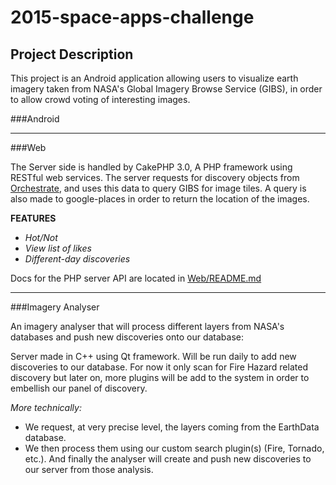 # 2015-space-apps-challenge

## __Project Description__
This project is an Android application allowing users to visualize earth imagery taken from NASA's Global Imagery Browse Service (GIBS), in order to allow crowd voting of interesting images.

###Android



___



###Web

The Server side is handled by CakePHP 3.0, A PHP framework using RESTful web services.
The server requests for discovery objects from [Orchestrate](https://orchestrate.io/ "orchestrate.io"), and uses this data to query GIBS for image tiles. A query is also made to google-places in order to return the location of the images.

**FEATURES**
- *Hot/Not*
- *View list of likes*
- *Different-day discoveries*

Docs for the PHP server API are located in [Web/README.md](https://github.com/TheRealNox/2015-space-apps-challenge/blob/master/Web/README.md "README")



___



###Imagery Analyser

An imagery analyser that will process different layers from NASA's databases and push new discoveries onto our database:

Server made in C++ using Qt framework. Will be run daily to add new discoveries to our database. For now it only scan for Fire Hazard related discovery but later on, more plugins will be add to the system in order to embellish our panel of discovery.

*More technically:*
- We request, at very precise level, the layers coming from the EarthData database.
- We then process them using our custom search plugin(s) (Fire, Tornado, etc.).
And finally the analyser will create and push new discoveries to our server from those analysis.

